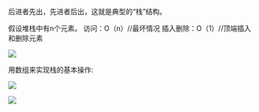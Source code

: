 后进者先出，先进者后出，这就是典型的“栈”结构。

假设堆栈中有n个元素。
访问：O（n）//最坏情况 
插入删除：O（1）//顶端插入和删除元素

![](https://ws1.sinaimg.cn/large/006tKfTcly1g076r1vifbj30850awaac.jpg)

用数组来实现栈的基本操作:

![](https://ws1.sinaimg.cn/large/006tKfTcly1g0ebnektxdj30u00vydh2.jpg)

![](https://ws3.sinaimg.cn/large/006tKfTcly1g0ebnncoxdj30ta0yyjsd.jpg)







